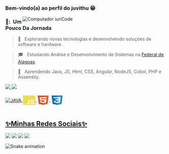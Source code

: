 ### Bem-vindo(a) ao perfil do juvithu 😁

<img src="https://raw.githubusercontent.com/MicaelliMedeiros/micaellimedeiros/master/image/computer-illustration.png" min-width="450px" max-width="450px" width="450px" align="right" alt="Computador iuriCode">
 <h3> 👨: &nbsp;Um Pouco Da Jornada </h3>

> 🤔 &nbsp; Explorando novas tecnologias e desenvolvendo soluções de software e hardware.

> 🎓 &nbsp; Estudando Análise e Desenvolvimento de Sistemas na <a href="[link da sua faculdade]([https://faculdadesenacpe.edu.br/](https://www.google.com/imgres?imgurl=https%3A%2F%2Fplay-lh.googleusercontent.com%2FIAuF99X35RUWSNHGqfaRDH2Uc4H0Hq-_pLxkpRJY5PhVv7u9FTyzTZuxdYghThrB8yeZ&imgrefurl=https%3A%2F%2Fplay.google.com%2Fstore%2Fapps%2Fdetails%3Fid%3Dcom.pixelorgy.dolly%26hl%3Dpt_BR%26gl%3DUS&tbnid=QQrCamsPk2J6DM&vet=12ahUKEwiM-a_i1p_7AhVit5UCHeOID3EQMygBegUIARC7AQ..i&docid=TCEq-h6xrBDVeM&w=512&h=512&q=dollynho&ved=2ahUKEwiM-a_i1p_7AhVit5UCHeOID3EQMygBegUIARC7AQ))">Federal de Alagoas</a>.

> 🌱 &nbsp; Aprendendo Java, JS, Html, CSS, Angular, NodeJS, Cobol, PHP e Assembly.

 <div>
   <a href="https://github.com/juvithu">
   <img height="180em" src="[https://github-readme-stats.vercel.app/api?username=juvithu&show_icons=true&theme=cobalt&include_all_commits=true&count_private=true](https://www.google.com/imgres?imgurl=https%3A%2F%2Fplay-lh.googleusercontent.com%2FIAuF99X35RUWSNHGqfaRDH2Uc4H0Hq-_pLxkpRJY5PhVv7u9FTyzTZuxdYghThrB8yeZ&imgrefurl=https%3A%2F%2Fplay.google.com%2Fstore%2Fapps%2Fdetails%3Fid%3Dcom.pixelorgy.dolly%26hl%3Dpt_BR%26gl%3DUS&tbnid=QQrCamsPk2J6DM&vet=12ahUKEwiM-a_i1p_7AhVit5UCHeOID3EQMygBegUIARC7AQ..i&docid=TCEq-h6xrBDVeM&w=512&h=512&q=dollynho&ved=2ahUKEwiM-a_i1p_7AhVit5UCHeOID3EQMygBegUIARC7AQ)"/>
   <img height="150em" src="[https://github-readme-stats.vercel.app/api/top-langs/?username=juvithu&layout=compact&langs_count=7&theme=cobalt](https://www.google.com/imgres?imgurl=https%3A%2F%2Fplay-lh.googleusercontent.com%2FIAuF99X35RUWSNHGqfaRDH2Uc4H0Hq-_pLxkpRJY5PhVv7u9FTyzTZuxdYghThrB8yeZ&imgrefurl=https%3A%2F%2Fplay.google.com%2Fstore%2Fapps%2Fdetails%3Fid%3Dcom.pixelorgy.dolly%26hl%3Dpt_BR%26gl%3DUS&tbnid=QQrCamsPk2J6DM&vet=12ahUKEwiM-a_i1p_7AhVit5UCHeOID3EQMygBegUIARC7AQ..i&docid=TCEq-h6xrBDVeM&w=512&h=512&q=dollynho&ved=2ahUKEwiM-a_i1p_7AhVit5UCHeOID3EQMygBegUIARC7AQ)"/>
   

</div>
<div style="display: inline_block"><br>
  <img align="center" alt="JAVA" height="30" width="40" src="https://cdn.jsdelivr.net/gh/devicons/devicon/icons/java/java-original.svg" />         
  <img align="center" alt="Js" height="30" width="40" src="https://raw.githubusercontent.com/devicons/devicon/master/icons/javascript/javascript-plain.svg">
  <img align="center" alt="HTML" height="30" width="40" src="https://raw.githubusercontent.com/devicons/devicon/master/icons/html5/html5-original.svg">
  <img align="center" alt="CSS" height="30" width="40" src="https://raw.githubusercontent.com/devicons/devicon/master/icons/css3/css3-original.svg">
</div>
 
 <br>
 
  ## ✨Minhas Redes Sociais✨
 
<div> 
  
  <a href="https://instagram.com/juvithu?igshid=YmMyMTA2M2Y=" target="_blank"><img src="[https://img.shields.io/badge/-Instagram-%23E4405F?style=for-the-badge&logo=instagram&logoColor=white](https://www.google.com/imgres?imgurl=https%3A%2F%2Fplay-lh.googleusercontent.com%2FIAuF99X35RUWSNHGqfaRDH2Uc4H0Hq-_pLxkpRJY5PhVv7u9FTyzTZuxdYghThrB8yeZ&imgrefurl=https%3A%2F%2Fplay.google.com%2Fstore%2Fapps%2Fdetails%3Fid%3Dcom.pixelorgy.dolly%26hl%3Dpt_BR%26gl%3DUS&tbnid=QQrCamsPk2J6DM&vet=12ahUKEwiM-a_i1p_7AhVit5UCHeOID3EQMygBegUIARC7AQ..i&docid=TCEq-h6xrBDVeM&w=512&h=512&q=dollynho&ved=2ahUKEwiM-a_i1p_7AhVit5UCHeOID3EQMygBegUIARC7AQ)" target="_blank"></a>
 <a href="" target="_blank"><img src="[https://img.shields.io/badge/Discord-7289DA?style=for-the-badge&logo=discord&logoColor=whit](https://www.google.com/imgres?imgurl=https%3A%2F%2Fplay-lh.googleusercontent.com%2FIAuF99X35RUWSNHGqfaRDH2Uc4H0Hq-_pLxkpRJY5PhVv7u9FTyzTZuxdYghThrB8yeZ&imgrefurl=https%3A%2F%2Fplay.google.com%2Fstore%2Fapps%2Fdetails%3Fid%3Dcom.pixelorgy.dolly%26hl%3Dpt_BR%26gl%3DUS&tbnid=QQrCamsPk2J6DM&vet=12ahUKEwiM-a_i1p_7AhVit5UCHeOID3EQMygBegUIARC7AQ..i&docid=TCEq-h6xrBDVeM&w=512&h=512&q=dollynho&ved=2ahUKEwiM-a_i1p_7AhVit5UCHeOID3EQMygBegUIARC7AQ)e" target="_blank"></a> 
  <a href="https://mail.google.com/mail/u/0/x/vzkmrj4jl503-/?tab=km&view&f=1" target="_blank"><img src="[https://img.shields.io/badge/-Gmail-%23333?style=for-the-badge&logo=gmail&logoColor=whit](https://www.google.com/imgres?imgurl=https%3A%2F%2Fplay-lh.googleusercontent.com%2FIAuF99X35RUWSNHGqfaRDH2Uc4H0Hq-_pLxkpRJY5PhVv7u9FTyzTZuxdYghThrB8yeZ&imgrefurl=https%3A%2F%2Fplay.google.com%2Fstore%2Fapps%2Fdetails%3Fid%3Dcom.pixelorgy.dolly%26hl%3Dpt_BR%26gl%3DUS&tbnid=QQrCamsPk2J6DM&vet=12ahUKEwiM-a_i1p_7AhVit5UCHeOID3EQMygBegUIARC7AQ..i&docid=TCEq-h6xrBDVeM&w=512&h=512&q=dollynho&ved=2ahUKEwiM-a_i1p_7AhVit5UCHeOID3EQMygBegUIARC7AQ)e" target="_blank"></a>
  <a href="https://www.linkedin.com/in/jo%C3%A3o-victor-neves-0a67b1248" target="_blank"><img src="[https://img.shields.io/badge/-LinkedIn-%230077B5?style=for-the-badge&logo=linkedin&logoColor=white](https://www.google.com/imgres?imgurl=https%3A%2F%2Fplay-lh.googleusercontent.com%2FIAuF99X35RUWSNHGqfaRDH2Uc4H0Hq-_pLxkpRJY5PhVv7u9FTyzTZuxdYghThrB8yeZ&imgrefurl=https%3A%2F%2Fplay.google.com%2Fstore%2Fapps%2Fdetails%3Fid%3Dcom.pixelorgy.dolly%26hl%3Dpt_BR%26gl%3DUS&tbnid=QQrCamsPk2J6DM&vet=12ahUKEwiM-a_i1p_7AhVit5UCHeOID3EQMygBegUIARC7AQ..i&docid=TCEq-h6xrBDVeM&w=512&h=512&q=dollynho&ved=2ahUKEwiM-a_i1p_7AhVit5UCHeOID3EQMygBegUIARC7AQ)" target="_blank"></a> 
 
  ![Snake animation](https://github.com/juvithu/juvithu/blob/output/github-contribution-grid-snake.svg)

</div>
